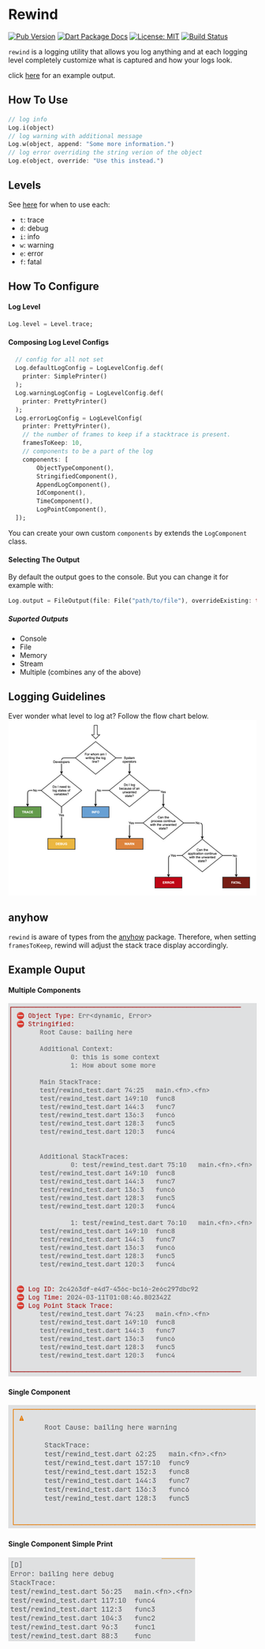 # Rewind

[![Pub Version](https://img.shields.io/pub/v/rewind.svg)](https://pub.dev/packages/rewind)
[![Dart Package Docs](https://img.shields.io/badge/documentation-pub.dev-blue.svg)](https://pub.dev/documentation/rewind/latest/)
[![License: MIT](https://img.shields.io/badge/license-MIT-purple.svg)](https://opensource.org/licenses/MIT)
[![Build Status](https://github.com/mcmah309/rewind/actions/workflows/dart.yml/badge.svg)](https://github.com/mcmah309/rewind/actions)

`rewind` is a logging utility that allows you log anything and at each logging level completely customize what is captured and how your logs look.

click [here](#example-ouput) for an example output.

## How To Use
```dart
// log info
Log.i(object)
// log warning with additional message
Log.w(object, append: "Some more information.")
// log error overriding the string verion of the object
Log.e(object, override: "Use this instead.")
```
## Levels
See [here](#logging-guidelines) for when to use each:
- `t`: trace
- `d`: debug
- `i`: info
- `w`: warning
- `e`: error
- `f`: fatal

## How To Configure
#### Log Level
```dart
Log.level = Level.trace;
```
#### Composing Log Level Configs
```dart
  // config for all not set
  Log.defaultLogConfig = LogLevelConfig.def(
    printer: SimplePrinter()
  );
  Log.warningLogConfig = LogLevelConfig.def(
    printer: PrettyPrinter()
  );
  Log.errorLogConfig = LogLevelConfig(
    printer: PrettyPrinter(),
    // the number of frames to keep if a stacktrace is present.
    framesToKeep: 10,
    // components to be a part of the log
    components: [
        ObjectTypeComponent(),
        StringifiedComponent(),
        AppendLogComponent(),
        IdComponent(),
        TimeComponent(),
        LogPointComponent(),
  ]);
```
You can create your own custom `components` by extends the `LogComponent` class.
#### Selecting The Output
By default the output goes to the console. But you can change it for example with:
```dart
Log.output = FileOutput(file: File("path/to/file"), overrideExisting: true, encoding: utf8);
```
##### Suported Outputs
- Console
- File
- Memory
- Stream
- Multiple (combines any of the above)


## Logging Guidelines
Ever wonder what level to log at? Follow the flow chart below.
![Logging Guidelines](/assets/logging_guideline.png)


## anyhow
`rewind` is aware of types from the [anyhow]() package. Therefore, when setting `framesToKeep`, rewind will adjust the stack trace display accordingly.

## Example Ouput
#### Multiple Components
![Multiple Components](/assets/1710119359_grim.png)
#### Single Component
![Stringified Only Pretty](/assets/1710119342_grim%20(1).png)
#### Single Component Simple Print
![Stringified Only Simple](/assets/1710119342_grim.png)
